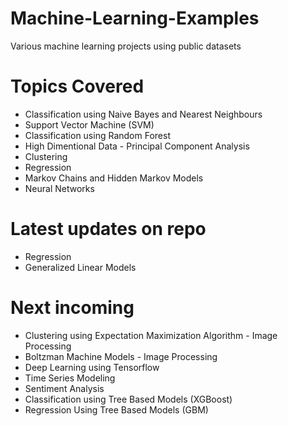 # Machine-Learning-Examples
Various machine learning projects using public datasets

# Topics Covered
- Classification using Naive Bayes and Nearest Neighbours
- Support Vector Machine (SVM)
- Classification using Random Forest
- High Dimentional Data - Principal Component Analysis
- Clustering
- Regression
- Markov Chains and Hidden Markov Models
- Neural Networks

# Latest updates on repo
- Regression
- Generalized Linear Models

# Next incoming 
- Clustering using Expectation Maximization Algorithm - Image Processing
- Boltzman Machine Models - Image Processing 
- Deep Learning using Tensorflow
- Time Series Modeling
- Sentiment Analysis 
- Classification using Tree Based Models (XGBoost)
- Regression Using Tree Based Models (GBM)


